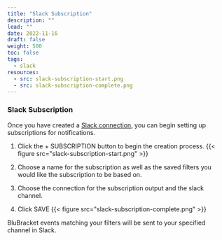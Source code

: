 ```yaml
---
title: "Slack Subscription"
description: ""
lead: ""
date: 2022-11-16
draft: false
weight: 500
toc: false
tags:
  - slack
resources:
  - src: slack-subscription-start.png
  - src: slack-subscription-complete.png
---
```


### Slack Subscription

Once you have created a [Slack connection](/how-to/messaging/slack/connection/), you can begin setting up subscriptions for notifications.

1. Click the + SUBSCRIPTION button to begin the creation process.
{{< figure src="slack-subscription-start.png" >}}

2. Choose a name for the subscription as well as the saved filters you would like the subscription to be based on.

3. Choose the connection for the subscription output and the slack channel.

4. Click SAVE
{{< figure src="slack-subscription-complete.png" >}}

BluBracket events matching your filters will be sent to your specified channel in Slack.
